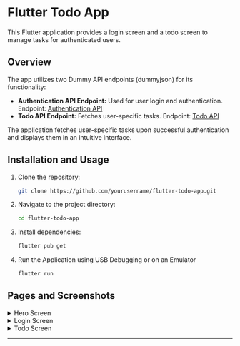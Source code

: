 # Flutter Todo App

This Flutter application provides a login screen and a todo screen to manage tasks for authenticated users.


## Overview

The app utilizes two Dummy API endpoints (dummyjson) for its functionality:
- **Authentication API Endpoint:** Used for user login and authentication. Endpoint: [Authentication API](https://dummyjson.com/docs/auth)
- **Todo API Endpoint:** Fetches user-specific tasks. Endpoint: [Todo API](https://dummyjson.com/docs/todos)

The application fetches user-specific tasks upon successful authentication and displays them in an intuitive interface.


## Installation and Usage

1. Clone the repository:

   ```bash
   git clone https://github.com/yourusername/flutter-todo-app.git
   ```

2. Navigate to the project directory:

   ```bash
   cd flutter-todo-app
   ```

3. Install dependencies:

   ```bash
   flutter pub get
   ```

4. Run the Application using USB Debugging or on an Emulator

   ```bash
   flutter run
   ```


## Pages and Screenshots

<details>
<summary> Hero Screen </summary>

![Hero Screen|100](images/1.jpeg)

</details>

<details>
<summary> Login Screen </summary> 

![Login Screen 1](images/2.jpeg)


![Login Screen 2](images/2.1.jpeg)

</details>

<details>
<summary> Todo Screen </summary> 

![Todo Screen 1](images/3.jpeg)

![Todo Screen 2](images/3.2.jpeg)

![Todo Screen 3](images/3.3.jpeg)
</details>

---